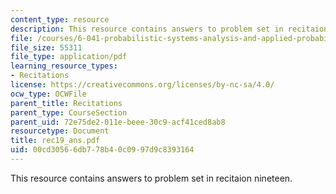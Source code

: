 ```yaml
---
content_type: resource
description: This resource contains answers to problem set in recitaion nineteen.
file: /courses/6-041-probabilistic-systems-analysis-and-applied-probability-spring-2006/00cd30566db778b40c0997d9c8393164_rec19_ans.pdf
file_size: 55311
file_type: application/pdf
learning_resource_types:
- Recitations
license: https://creativecommons.org/licenses/by-nc-sa/4.0/
ocw_type: OCWFile
parent_title: Recitations
parent_type: CourseSection
parent_uid: 72e75de2-011e-beee-30c9-acf41ced8ab8
resourcetype: Document
title: rec19_ans.pdf
uid: 00cd3056-6db7-78b4-0c09-97d9c8393164
---
```

This resource contains answers to problem set in recitaion nineteen.